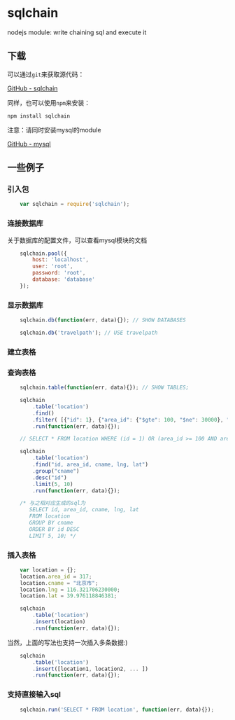 # sqlchain

nodejs module: write chaining sql and execute it

## 下载

可以通过`git`来获取源代码：

[GitHub - sqlchain](https://github.com/xiwan/sqlchain)

同样，也可以使用`npm`来安装：

	npm install sqlchain

注意：请同时安装mysql的module 

[GitHub - mysql](https://github.com/felixge/node-mysql)

## 一些例子

### 引入包

```javascript
	var sqlchain = require('sqlchain');
```

### 连接数据库

关于数据库的配置文件，可以查看mysql模块的文档

```javascript
	sqlchain.pool({
		host: 'localhost',
		user: 'root',
		password: 'root',
		database: 'database'
	});
```
### 显示数据库

```javascript
	sqlchain.db(function(err, data){}); // SHOW DATABASES

	sqlchain.db('travelpath'); // USE travelpath
```

### 建立表格

### 查询表格

```javascript
	sqlchain.table(function(err, data){}); // SHOW TABLES;

	sqlchain
		.table('location')
		.find()
		.filter( [{"id": 1}, {"area_id": {"$gte": 100, "$ne": 30000}, "cname": {"$like": "%beijing%"}}] )
		.run(function(err, data){}); 

	// SELECT * FROM location WHERE (id = 1) OR (area_id >= 100 AND area_id != 30000 AND cname LIKE '%beijing%')

	sqlchain
		.table('location')
		.find("id, area_id, cname, lng, lat")
		.group("cname")
		.desc("id")
		.limit(5, 10)
		.run(function(err, data){});

	/* 与之相对应生成的sql为
	   SELECT id, area_id, cname, lng, lat
	   FROM location
	   GROUP BY cname
	   ORDER BY id DESC
	   LIMIT 5, 10; */
```

### 插入表格

```javascript
	var location = {};
	location.area_id = 317;
	location.cname = "北京市";
	location.lng = 116.321706230000;
	location.lat = 39.976118846381;

	sqlchain
		.table('location')
		.insert(location)
		.run(function(err, data){});
```

当然，上面的写法也支持一次插入多条数据:)

```javascript
	sqlchain
		.table('location')
		.insert([location1, location2, ... ])
		.run(function(err, data){});
```

### 支持直接输入sql
```javascript
	sqlchain.run('SELECT * FROM location', function(err, data){});
```
